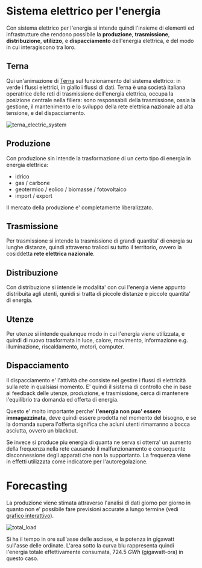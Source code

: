 # Sistema elettrico per l'energia  

Con sistema elettrico per l'energia si intende quindi l'insieme di elementi ed infrastrutture che rendono possibile la **produzione**, **trasmissione**, **distribuzione**, **utilizzo**, e **dispacciamento** dell'energia elettrica, e del modo in cui interagiscono tra loro.  


## Terna  

Qui un'animazione di [Terna](https://www.terna.it/it/sistema-elettrico/ruolo-terna/come-funziona-sistema-elettrico) sul funzionamento del sistema elettrico: in verde i flussi elettrici, in giallo i flussi di dati. Terna è una società italiana operatrice delle reti di trasmissione dell'energia elettrica, occupa la posizione centrale nella filiera: sono responsabili della trasmissione, ossia la gestione, il mantenimento e lo sviluppo della rete elettrica nazionale ad alta tensione, e del dispacciamento.  


![terna_electric_system](https://user-images.githubusercontent.com/7195133/212567924-c8c3c74d-140b-44d6-b166-aed87f67dd60.gif)  


## Produzione  

Con produzione sin intende la trasformazione di un certo tipo di energia in energia elettrica:
* idrico
* gas / carbone
* geotermico / eolico / biomasse / fotovoltaico
* import / export

Il mercato della produzione e' completamente liberalizzato. 

## Trasmissione  

Per trasmissione si intende la trasmissione di grandi quantita' di energia su lunghe distanze, quindi attraverso tralicci su tutto il territorio, ovvero la cosiddetta **rete elettrica nazionale**.  

## Distribuzione  

Con distribuzione si intende le modalita' con cui l'energia viene appunto distribuita agli utenti, qunidi si tratta di piccole distanze e piccole quantita' di energia.  

## Utenze  

Per utenze si intende qualunque modo in cui l'energia viene utilizzata, e quindi di nuovo trasformata in luce, calore, movimento, informazione e.g. illuminazione, riscaldamento, motori, computer.  

## Dispacciamento  

Il dispacciamento e' l'attività che consiste nel gestire i flussi di elettricità sulla rete in qualsiasi momento. E' quindi il sistema di controllo che in base ai feedback delle utenze, produzione, e trasmissione, cerca di mantenere l'equilibrio tra domanda ed offerta di energia.  

Questo e' molto importante perche' **l'energia non puo' essere immagazzinata**, deve quindi essere prodotta nel momento del bisogno, e se la domanda supera l'offerta significa che acluni utenti rimarranno a bocca asciutta, ovvero un blackout.  

Se invece si produce piu energia di quanta ne serva si otterra' un aumento della frequenza nella rete causando il malfunzionamento e consequente disconnessione degli apparati che non la supportanto. La frequenza viene in effetti utilizzata come indicatore per l'autoregolazione.  


# Forecasting  

La produzione viene stimata attraverso l'analisi di dati giorno per giorno in quanto non e' possibile fare previsioni accurate a lungo termine (vedi [grafico interattivo](https://www.terna.it/it/sistema-elettrico/transparency-report/total-load)).  

![total_load](https://user-images.githubusercontent.com/7195133/213254533-45f607a7-8a3e-4d10-937a-8a90fb851954.jpg)  

Si ha il tempo in ore sull'asse delle ascisse, e la potenza in gigawatt sull'asse delle ordinate. L'area sotto la curva blu rappresenta quindi l'energia totale effettivamente consumata, $724.5\ GWh$ (gigawatt-ora) in questo caso.